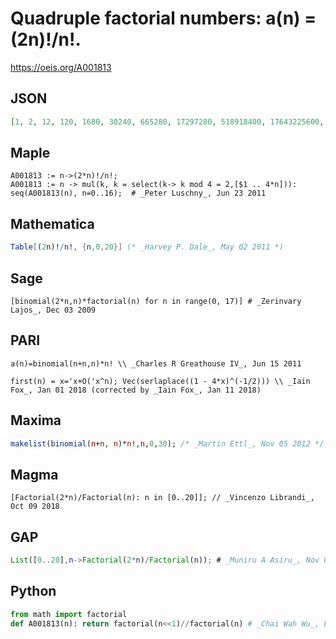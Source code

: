 # Quadruple factorial numbers: a\(n\) \= \(2n\)\!/n\!\.
https://oeis.org/A001813
## JSON
```JSON
[1, 2, 12, 120, 1680, 30240, 665280, 17297280, 518918400, 17643225600, 670442572800, 28158588057600, 1295295050649600, 64764752532480000, 3497296636753920000, 202843204931727360000, 12576278705767096320000, 830034394580628357120000, 58102407620643984998400000]
```
## Maple
```Maple
A001813 := n->(2*n)!/n!;
A001813 := n -> mul(k, k = select(k-> k mod 4 = 2,[$1 .. 4*n])):
seq(A001813(n), n=0..16);  # _Peter Luschny_, Jun 23 2011
```
## Mathematica
```Mathematica
Table[(2n)!/n!, {n,0,20}] (* _Harvey P. Dale_, May 02 2011 *)
```
## Sage
```Sage
[binomial(2*n,n)*factorial(n) for n in range(0, 17)] # _Zerinvary Lajos_, Dec 03 2009
```
## PARI
```PARI
a(n)=binomial(n+n,n)*n! \\ _Charles R Greathouse IV_, Jun 15 2011
```
```PARI
first(n) = x='x+O('x^n); Vec(serlaplace((1 - 4*x)^(-1/2))) \\ _Iain Fox_, Jan 01 2018 (corrected by _Iain Fox_, Jan 11 2018)
```
## Maxima
```Maxima
makelist(binomial(n+n, n)*n!,n,0,30); /* _Martin Ettl_, Nov 05 2012 */
```
## Magma
```Magma
[Factorial(2*n)/Factorial(n): n in [0..20]]; // _Vincenzo Librandi_, Oct 09 2018
```
## GAP
```GAP
List([0..20],n->Factorial(2*n)/Factorial(n)); # _Muniru A Asiru_, Nov 01 2018
```
## Python
```Python
from math import factorial
def A001813(n): return factorial(n<<1)//factorial(n) # _Chai Wah Wu_, Feb 14 2023
```
